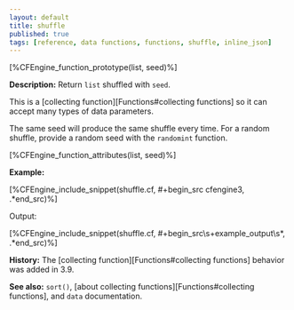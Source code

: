 ```yaml
---
layout: default
title: shuffle
published: true
tags: [reference, data functions, functions, shuffle, inline_json]
---
```


[%CFEngine_function_prototype(list, seed)%]

**Description:** Return `list` shuffled with `seed`.

This is a [collecting function][Functions#collecting functions] so it can accept many types of data parameters.

The same seed will produce the same shuffle every time. For a random shuffle,
provide a random seed with the `randomint` function.

[%CFEngine_function_attributes(list, seed)%]

**Example:**

[%CFEngine_include_snippet(shuffle.cf, #\+begin_src cfengine3, .*end_src)%]

Output:

[%CFEngine_include_snippet(shuffle.cf, #\+begin_src\s+example_output\s*, .*end_src)%]

**History:** The [collecting function][Functions#collecting functions] behavior was added in 3.9.

**See also:** `sort()`, [about collecting functions][Functions#collecting functions], and `data` documentation.
